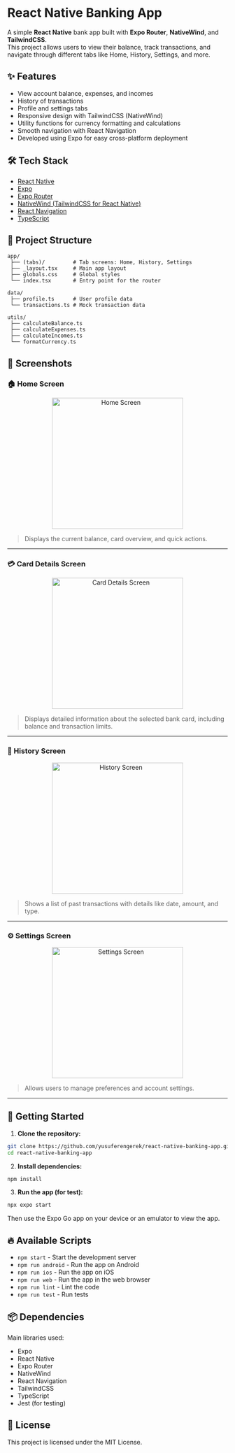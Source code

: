 # React Native Banking App

A simple **React Native** bank app built with **Expo Router**, **NativeWind**, and **TailwindCSS**.  
This project allows users to view their balance, track transactions, and navigate through different tabs like Home, History, Settings, and more.

## ✨ Features

- View account balance, expenses, and incomes
- History of transactions
- Profile and settings tabs
- Responsive design with TailwindCSS (NativeWind)
- Utility functions for currency formatting and calculations
- Smooth navigation with React Navigation
- Developed using Expo for easy cross-platform deployment

## 🛠 Tech Stack

- [React Native](https://reactnative.dev/)
- [Expo](https://expo.dev/)
- [Expo Router](https://expo.github.io/router/)
- [NativeWind (TailwindCSS for React Native)](https://www.nativewind.dev/)
- [React Navigation](https://reactnavigation.org/)
- [TypeScript](https://www.typescriptlang.org/)

## 📁 Project Structure

```
app/
 ├── (tabs)/         # Tab screens: Home, History, Settings
 ├── _layout.tsx     # Main app layout
 ├── globals.css     # Global styles
 └── index.tsx       # Entry point for the router

data/
 ├── profile.ts      # User profile data
 └── transactions.ts # Mock transaction data

utils/
 ├── calculateBalance.ts
 ├── calculateExpenses.ts
 ├── calculateIncomes.ts
 └── formatCurrency.ts
```

## 📸 Screenshots

### 🏠 Home Screen
<div align="center">
  <img src="./screenshots/home.jpg" alt="Home Screen" width="300"/>
</div>

> Displays the current balance, card overview, and quick actions.

---

### 💳 Card Details Screen
<div align="center">
  <img src="./screenshots/card-details.jpg" alt="Card Details Screen" width="300"/>
</div>

> Displays detailed information about the selected bank card, including balance and transaction limits.

---

### 📜 History Screen
<div align="center">
  <img src="./screenshots/transactions.jpg" alt="History Screen" width="300"/>
</div>

> Shows a list of past transactions with details like date, amount, and type.

---

### ⚙️ Settings Screen
<div align="center">
  <img src="./screenshots/settings.jpg" alt="Settings Screen" width="300"/>
</div>

> Allows users to manage preferences and account settings.

---

## 🚀 Getting Started

1. **Clone the repository:**

```bash
git clone https://github.com/yusuferengerek/react-native-banking-app.git
cd react-native-banking-app
```

2. **Install dependencies:**

```bash
npm install
```

3. **Run the app (for test):**

```bash
npx expo start
```

Then use the Expo Go app on your device or an emulator to view the app.

## 🔥 Available Scripts

- `npm start` - Start the development server
- `npm run android` - Run the app on Android
- `npm run ios` - Run the app on iOS
- `npm run web` - Run the app in the web browser
- `npm run lint` - Lint the code
- `npm run test` - Run tests

## 📦 Dependencies

Main libraries used:

- Expo
- React Native
- Expo Router
- NativeWind
- React Navigation
- TailwindCSS
- TypeScript
- Jest (for testing)

## 📄 License

This project is licensed under the MIT License.

